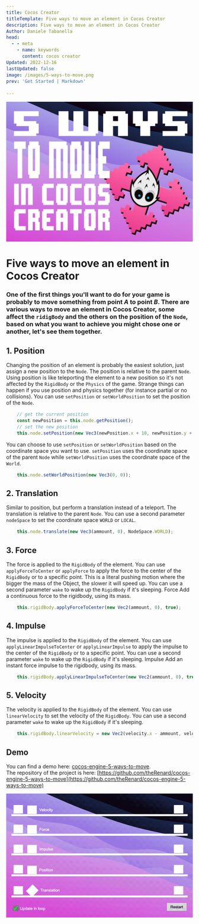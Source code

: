 ```yaml
---
title: Cocos Creator
titleTemplate: Five ways to move an element in Cocos Creator
description: Five ways to move an element in Cocos Creator
Author: Daniele Tabanella
head:
  - - meta
    - name: keywords
      content: cocos creator
Updated: 2022-12-16
lastUpdated: false
image: /images/5-ways-to-move.png
prev: 'Get Started | Markdown'

---
```


![5 ways to move in cocos creator](./images/5-ways-to-move.png)

# Five ways to move an element in Cocos Creator

### One of the first things you'll want to do for your game is probably to move something from point _A_ to point _B_. There are various ways to move an element in Cocos Creator, some affect the `ridigBody` and the others on the position of the `Node`, based on what you want to achieve you might chose one or another, let's see them together.

## 1. Position

Changing the position of an element is probably the easiest solution, just assign a new position to the `Node`. The position is relative to the parent `Node`. Using position is like teleporting the element to a new position so it's not affected by the `RigidBody` or the `Physics` of the game. Strange things can happen if you use position and physics together (for instance partial or no collisions). You can use `setPosition` or `setWorldPosition` to set the position of the `Node`.

```ts
    // get the current position
    const newPosition = this.node.getPosition();
    // set the new position
    this.node.setPosition(new Vec3(newPosition.x + 10, newPosition.y + 10));
```

You can choose to use `setPosition` or `setWorldPosition` based on the coordinate space you want to use. `setPosition` uses the coordinate space of the parent `Node` while `setWorldPosition` uses the coordinate space of the `World`.

```ts
    this.node.setWorldPosition(new Vec3(0, 0));
```

## 2. Translation

Similar to position, but perform a translation instead of a teleport. The translation is relative to the parent `Node`. You can use a second parameter `nodeSpace` to set the coordinate space `WORLD` or `LOCAL`.

```ts
    this.node.translate(new Vec3(ammount, 0), NodeSpace.WORLD);
```

## 3. Force

The force is applied to the `RigidBody` of the element. You can use `applyForceToCenter` or `applyForce` to apply the force to the center of the `RigidBody` or to a specific point. This is a literal pushing motion where the bigger the mass of the Object, the slower it will speed up. You can use a second parameter `wake` to wake up the `RigidBody` if it's sleeping. Force Add a continuous force to the rigidbody, using its mass.

```ts
    this.rigidBody.applyForceToCenter(new Vec2(ammount, 0), true);
```

## 4. Impulse

The impulse is applied to the `RigidBody` of the element. You can use `applyLinearImpulseToCenter` or `applyLinearImpulse` to apply the impulse to the center of the `RigidBody` or to a specific point. You can use a second parameter `wake` to wake up the `RigidBody` if it's sleeping. Impulse Add an instant force impulse to the rigidbody, using its mass.

```ts
    this.rigidBody.applyLinearImpulseToCenter(new Vec2(ammount, 0), true);

```

## 5. Velocity

The velocity is applied to the `RigidBody` of the element. You can use `linearVelocity` to set the velocity of the `RigidBody`. You can use a second parameter `wake` to wake up the `RigidBody` if it's sleeping.

```ts
    this.rigidBody.linearVelocity = new Vec2(velocity.x - ammount, velocity.y);
```

## Demo

You can find a demo here: [cocos-engine-5-ways-to-move](https://tabanella.me/cocos-engine-5-ways-to-move/).<br>
The repository of the project is here: [https://github.com/theRenard/cocos-engine-5-ways-to-move](https://github.com/theRenard/cocos-engine-5-ways-to-move)

![image](./images/5-ways-to-move_example.gif)
